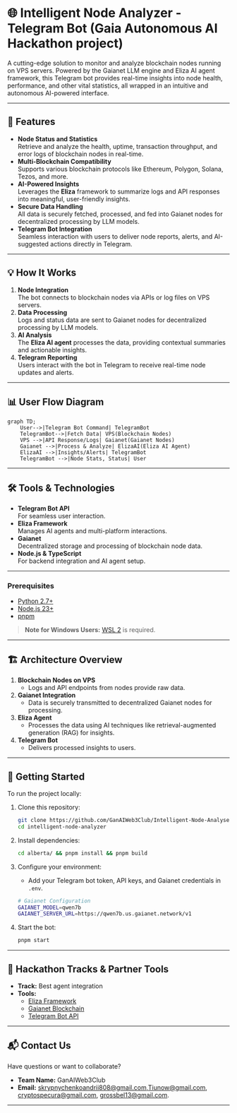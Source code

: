 
# 🌐 Intelligent Node Analyzer - Telegram Bot (Gaia Autonomous AI Hackathon project)

A cutting-edge solution to monitor and analyze blockchain nodes running on VPS servers. Powered by the Gaianet LLM engine and Eliza AI agent framework, this Telegram bot provides real-time insights into node health, performance, and other vital statistics, all wrapped in an intuitive and autonomous AI-powered interface.

---

## 🚀 Features

- **Node Status and Statistics**  
  Retrieve and analyze the health, uptime, transaction throughput, and error logs of blockchain nodes in real-time.  
- **Multi-Blockchain Compatibility**  
  Supports various blockchain protocols like Ethereum, Polygon, Solana, Tezos, and more.  
- **AI-Powered Insights**  
  Leverages the **Eliza** framework to summarize logs and API responses into meaningful, user-friendly insights.  
- **Secure Data Handling**  
  All data is securely fetched, processed, and fed into Gaianet nodes for decentralized processing by LLM models.  
- **Telegram Bot Integration**  
  Seamless interaction with users to deliver node reports, alerts, and AI-suggested actions directly in Telegram.  

---

## 💡 How It Works

1. **Node Integration**  
   The bot connects to blockchain nodes via APIs or log files on VPS servers.  
2. **Data Processing**  
   Logs and status data are sent to Gaianet nodes for decentralized processing by LLM models.  
3. **AI Analysis**  
   The **Eliza AI agent** processes the data, providing contextual summaries and actionable insights.  
4. **Telegram Reporting**  
   Users interact with the bot in Telegram to receive real-time node updates and alerts.  

---

## 📊 User Flow Diagram

```mermaid
graph TD;
    User-->|Telegram Bot Command| TelegramBot
    TelegramBot-->|Fetch Data| VPS(Blockchain Nodes)
    VPS -->|API Response/Logs| Gaianet(Gaianet Nodes)
    Gaianet -->|Process & Analyze| ElizaAI(Eliza AI Agent)
    ElizaAI -->|Insights/Alerts| TelegramBot
    TelegramBot -->|Node Stats, Status| User
```

---

## 🛠️ Tools & Technologies

- **Telegram Bot API**  
  For seamless user interaction.  
- **Eliza Framework**  
  Manages AI agents and multi-platform interactions.  
- **Gaianet**  
  Decentralized storage and processing of blockchain node data.  
- **Node.js & TypeScript**  
  For backend integration and AI agent setup.  

---

### Prerequisites

- [Python 2.7+](https://www.python.org/downloads/)
- [Node.js 23+](https://docs.npmjs.com/downloading-and-installing-node-js-and-npm)
- [pnpm](https://pnpm.io/installation)

> **Note for Windows Users:** [WSL 2](https://learn.microsoft.com/en-us/windows/wsl/install-manual) is required.

---

## 🏗️ Architecture Overview

1. **Blockchain Nodes on VPS**  
   - Logs and API endpoints from nodes provide raw data.  
2. **Gaianet Integration**  
   - Data is securely transmitted to decentralized Gaianet nodes for processing.  
3. **Eliza Agent**  
   - Processes the data using AI techniques like retrieval-augmented generation (RAG) for insights.  
4. **Telegram Bot**  
   - Delivers processed insights to users.  

---

## 🌟 Getting Started

To run the project locally:  

1. Clone this repository:

   ```bash
   git clone https://github.com/GanAIWeb3Club/Intelligent-Node-Analyser.git
   cd intelligent-node-analyzer
   ```

2. Install dependencies:

   ```bash
   cd alberta/ && pnpm install && pnpm build
   ```

3. Configure your environment:
   - Add your Telegram bot token, API keys, and Gaianet credentials in `.env`.

   ```bash
   # Gaianet Configuration
   GAIANET_MODEL=qwen7b
   GAIANET_SERVER_URL=https://qwen7b.us.gaianet.network/v1
   ```

4. Start the bot:

   ```bash
   pnpm start
   ```

---

## 🤝 Hackathon Tracks & Partner Tools

- **Track:** Best agent integration  
- **Tools:**  
  - [Eliza Framework](https://github.com/ai16z)  
  - [Gaianet Blockchain](https://docs.gaianet.ai)  
  - [Telegram Bot API](https://core.telegram.org/bots)  

---

## 📬 Contact Us

Have questions or want to collaborate?

- **Team Name:** GanAIWeb3Club
- **Email:** skrypnychenkoandrii808@gmail.com,Tiunow@gmail.com, cryptospecura@gmail.com, grossbel13@gmail.com. 

---